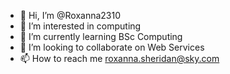 - 👋 Hi, I’m @Roxanna2310
- 👀 I’m interested in computing
- 🌱 I’m currently learning BSc Computing
- 💞️ I’m looking to collaborate on Web Services 
- 📫 How to reach me roxanna.sheridan@sky.com 

<!---
Roxanna2310/Roxanna2310 is a ✨ special ✨ repository because its `README.md` (this file) appears on your GitHub profile.
You can click the Preview link to take a look at your changes.
--->
